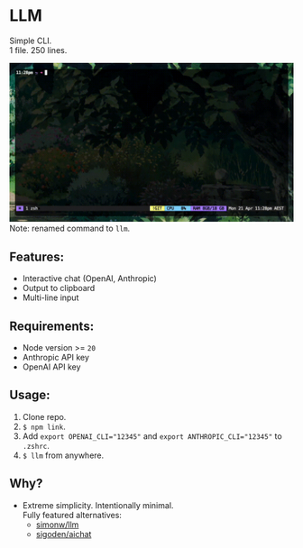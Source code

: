 # LLM
Simple CLI.\
1 file. 250 lines.

![example](example.gif)
Note: renamed command to `llm`.

## Features:
- Interactive chat (OpenAI, Anthropic)
- Output to clipboard
- Multi-line input

## Requirements:
- Node version >= `20`
- Anthropic API key
- OpenAI API key

## Usage:
1. Clone repo.
2. `$ npm link`.
3. Add `export OPENAI_CLI="12345"` and `export ANTHROPIC_CLI="12345"` to `.zshrc`.
5. `$ llm` from anywhere.

## Why?
- Extreme simplicity. Intentionally minimal.\
  Fully featured alternatives:
  - [simonw/llm](https://github.com/simonw/llm)
  - [sigoden/aichat](https://github.com/sigoden/aichat)

